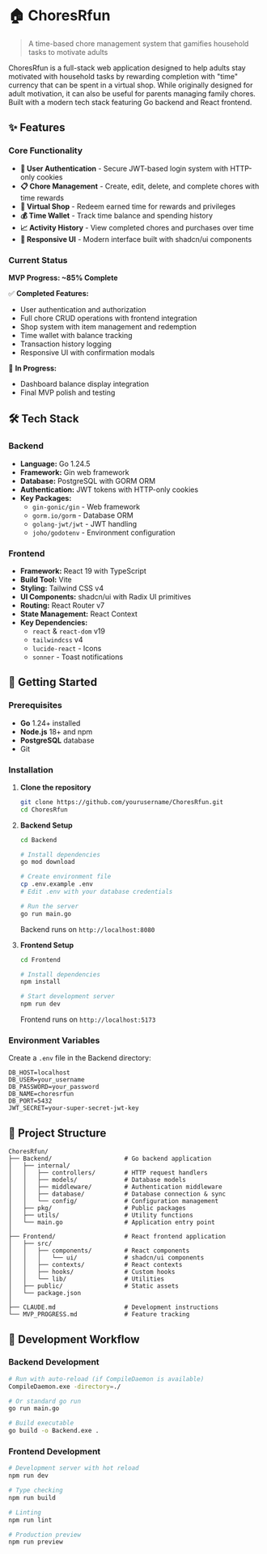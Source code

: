 # 🏠 ChoresRfun

> A time-based chore management system that gamifies household tasks to motivate adults

ChoresRfun is a full-stack web application designed to help adults stay motivated with household tasks by rewarding completion with "time" currency that can be spent in a virtual shop. While originally designed for adult motivation, it can also be useful for parents managing family chores. Built with a modern tech stack featuring Go backend and React frontend.

## ✨ Features

### Core Functionality

- **🔐 User Authentication** - Secure JWT-based login system with HTTP-only cookies
- **📋 Chore Management** - Create, edit, delete, and complete chores with time rewards
- **🏪 Virtual Shop** - Redeem earned time for rewards and privileges
- **💰 Time Wallet** - Track time balance and spending history
- **📈 Activity History** - View completed chores and purchases over time
- **📱 Responsive UI** - Modern interface built with shadcn/ui components

### Current Status

**MVP Progress: ~85% Complete**

✅ **Completed Features:**

- User authentication and authorization
- Full chore CRUD operations with frontend integration
- Shop system with item management and redemption
- Time wallet with balance tracking
- Transaction history logging
- Responsive UI with confirmation modals

🔄 **In Progress:**

- Dashboard balance display integration
- Final MVP polish and testing

## 🛠️ Tech Stack

### Backend

- **Language:** Go 1.24.5
- **Framework:** Gin web framework
- **Database:** PostgreSQL with GORM ORM
- **Authentication:** JWT tokens with HTTP-only cookies
- **Key Packages:**
  - `gin-gonic/gin` - Web framework
  - `gorm.io/gorm` - Database ORM
  - `golang-jwt/jwt` - JWT handling
  - `joho/godotenv` - Environment configuration

### Frontend

- **Framework:** React 19 with TypeScript
- **Build Tool:** Vite
- **Styling:** Tailwind CSS v4
- **UI Components:** shadcn/ui with Radix UI primitives
- **Routing:** React Router v7
- **State Management:** React Context
- **Key Dependencies:**
  - `react` & `react-dom` v19
  - `tailwindcss` v4
  - `lucide-react` - Icons
  - `sonner` - Toast notifications

## 🚀 Getting Started

### Prerequisites

- **Go** 1.24+ installed
- **Node.js** 18+ and npm
- **PostgreSQL** database
- Git

### Installation

1. **Clone the repository**

   ```bash
   git clone https://github.com/yourusername/ChoresRfun.git
   cd ChoresRfun
   ```

2. **Backend Setup**

   ```bash
   cd Backend
   
   # Install dependencies
   go mod download
   
   # Create environment file
   cp .env.example .env
   # Edit .env with your database credentials
   
   # Run the server
   go run main.go
   ```
   
   Backend runs on `http://localhost:8080`

3. **Frontend Setup**

   ```bash
   cd Frontend
   
   # Install dependencies
   npm install
   
   # Start development server
   npm run dev
   ```
   
   Frontend runs on `http://localhost:5173`

### Environment Variables

Create a `.env` file in the Backend directory:

```env
DB_HOST=localhost
DB_USER=your_username
DB_PASSWORD=your_password
DB_NAME=choresrfun
DB_PORT=5432
JWT_SECRET=your-super-secret-jwt-key
```

## 📁 Project Structure

```
ChoresRfun/
├── Backend/                    # Go backend application
│   ├── internal/
│   │   ├── controllers/        # HTTP request handlers
│   │   ├── models/             # Database models
│   │   ├── middleware/         # Authentication middleware
│   │   ├── database/           # Database connection & sync
│   │   └── config/             # Configuration management
│   ├── pkg/                    # Public packages
│   ├── utils/                  # Utility functions
│   └── main.go                 # Application entry point
│
├── Frontend/                   # React frontend application
│   ├── src/
│   │   ├── components/         # React components
│   │   │   └── ui/             # shadcn/ui components
│   │   ├── contexts/           # React contexts
│   │   ├── hooks/              # Custom hooks
│   │   └── lib/                # Utilities
│   ├── public/                 # Static assets
│   └── package.json
│
├── CLAUDE.md                   # Development instructions
└── MVP_PROGRESS.md             # Feature tracking
```

## 🔄 Development Workflow

### Backend Development

```bash
# Run with auto-reload (if CompileDaemon is available)
CompileDaemon.exe -directory=./

# Or standard go run
go run main.go

# Build executable
go build -o Backend.exe .
```

### Frontend Development

```bash
# Development server with hot reload
npm run dev

# Type checking
npm run build

# Linting
npm run lint

# Production preview
npm run preview
```
